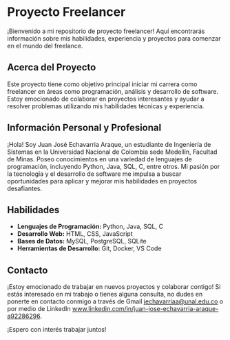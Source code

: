 # Proyecto Freelancer

¡Bienvenido a mi repositorio de proyecto freelancer! Aquí encontrarás información sobre mis habilidades, experiencia y proyectos para comenzar en el mundo del freelance.

## Acerca del Proyecto

Este proyecto tiene como objetivo principal iniciar mi carrera como freelancer en áreas como programación, análisis y desarrollo de software. Estoy emocionado de colaborar en proyectos interesantes y ayudar a resolver problemas utilizando mis habilidades técnicas y experiencia.

## Información Personal y Profesional

¡Hola! Soy Juan José Echavarria Araque, un estudiante de Ingeniería de Sistemas en la Universidad Nacional de Colombia sede Medellín, Facultad de Minas. Poseo conocimientos en una variedad de lenguajes de programación, incluyendo Python, Java, SQL, C, entre otros. Mi pasión por la tecnología y el desarrollo de software me impulsa a buscar oportunidades para aplicar y mejorar mis habilidades en proyectos desafiantes.

## Habilidades

- **Lenguajes de Programación:** Python, Java, SQL, C
- **Desarrollo Web:** HTML, CSS, JavaScript
- **Bases de Datos:** MySQL, PostgreSQL, SQLite
- **Herramientas de Desarrollo:** Git, Docker, VS Code

## Contacto

¡Estoy emocionado de trabajar en nuevos proyectos y colaborar contigo! Si estás interesado en mi trabajo o tienes alguna consulta, no dudes en ponerte en contacto conmigo a través de Gmail jechavarriaa@unal.edu.co o por medio de LinkedIn www.linkedin.com/in/juan-jose-echavarria-araque-a92286296.

¡Espero con interés trabajar juntos!
